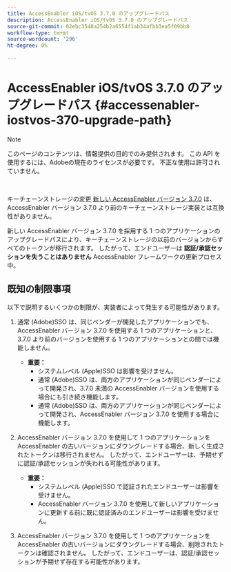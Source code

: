 ```yaml
---
title: AccessEnabler iOS/tvOS 3.7.0 のアップグレードパス
description: AccessEnabler iOS/tvOS 3.7.0 のアップグレードパス
source-git-commit: 02ebc3548a254b2a6554f1ab34afbb3ea5f09bb8
workflow-type: tm+mt
source-wordcount: '296'
ht-degree: 0%

---
```


# AccessEnabler iOS/tvOS 3.7.0 のアップグレードパス {#accessenabler-iostvos-370-upgrade-path}

>[!NOTE]
>
>このページのコンテンツは、情報提供の目的でのみ提供されます。 この API を使用するには、Adobeの現在のライセンスが必要です。 不正な使用は許可されていません。

</br>

キーチェーンストレージの変更 [新しい AccessEnabler バージョン 3.7.0](/help/authentication/authn-rn-ios-tvos-370.md) は、AccessEnabler バージョン 3.7.0 より前のキーチェーンストレージ実装とは互換性がありません。

新しい AccessEnabler バージョン 3.7.0 を採用する 1 つのアプリケーションのアップグレードパスにより、キーチェーンストレージの以前のバージョンからすべてのトークンが移行されます。 したがって、エンドユーザーは **認証/承認セッションを失うことはありません** AccessEnabler フレームワークの更新プロセス中。

## 既知の制限事項

以下で説明するいくつかの制限が、実装者によって発生する可能性があります。


1. 通常 (Adobe)SSO は、同じベンダーが開発したアプリケーションでも、AccessEnabler バージョン 3.7.0 を使用する 1 つのアプリケーションと、3.7.0 より前のバージョンを使用する 1 つのアプリケーションとの間では機能しません。

   - **重要：**
      - システムレベル (Apple)SSO は影響を受けません。
      - 通常 (Adobe)SSO は、両方のアプリケーションが同じベンダーによって開発され、3.7.0 未満の AccessEnabler バージョンを使用する場合にも引き続き機能します。
      - 通常 (Adobe)SSO は、両方のアプリケーションが同じベンダーによって開発され、AccessEnabler バージョン 3.7.0 を使用する場合に機能します。

1. AccessEnabler バージョン 3.7.0 を使用して 1 つのアプリケーションを AccessEnabler の古いバージョンにダウングレードする場合、新しく生成されたトークンは移行されません。 したがって、エンドユーザーは、予期せずに認証/承認セッションが失われる可能性があります。

   - **重要：**
      - システムレベル (Apple)SSO で認証されたエンドユーザーは影響を受けません。
      - AccessEnabler バージョン 3.7.0 を使用して新しいアプリケーションに更新する前に既に認証済みのエンドユーザーは影響を受けません。

1. AccessEnabler バージョン 3.7.0 を使用して 1 つのアプリケーションを AccessEnabler の古いバージョンにダウングレードする場合、削除されたトークンは確認されません。 したがって、エンドユーザーは、認証/承認セッションが予期せず存在する可能性があります。

